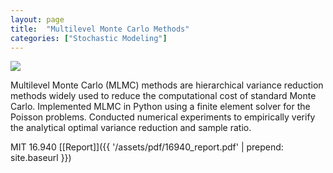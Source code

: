 ```yaml
---
layout: page
title:  "Multilevel Monte Carlo Methods"
categories: ["Stochastic Modeling"]
---
```


<img src="{{ '/assets/img/mlmc_proj.png' | prepend: site.baseurl }}" id="proj-img">

Multilevel Monte Carlo (MLMC) methods are hierarchical variance reduction methods widely used to reduce the computational cost of standard Monte Carlo. Implemented MLMC in Python using a finite element solver for the Poisson problems. Conducted numerical experiments to empirically verify the analytical optimal variance reduction and sample ratio. 

MIT 16.940 [[Report]]({{ '/assets/pdf/16940_report.pdf' | prepend: site.baseurl }})
